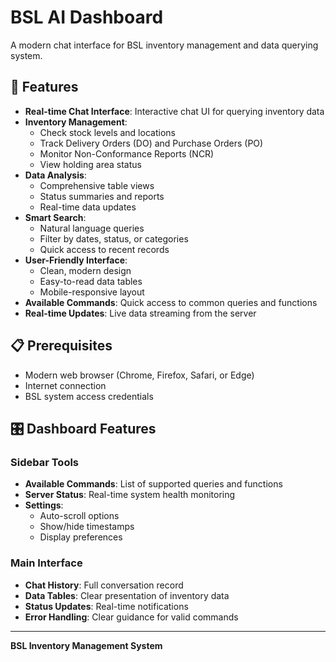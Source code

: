 # BSL AI Dashboard

A modern chat interface for BSL inventory management and data querying system.

## 🚀 Features

- **Real-time Chat Interface**: Interactive chat UI for querying inventory data
- **Inventory Management**: 
  - Check stock levels and locations
  - Track Delivery Orders (DO) and Purchase Orders (PO)
  - Monitor Non-Conformance Reports (NCR)
  - View holding area status
- **Data Analysis**:
  - Comprehensive table views
  - Status summaries and reports
  - Real-time data updates
- **Smart Search**:
  - Natural language queries
  - Filter by dates, status, or categories
  - Quick access to recent records
- **User-Friendly Interface**:
  - Clean, modern design
  - Easy-to-read data tables
  - Mobile-responsive layout
- **Available Commands**: Quick access to common queries and functions
- **Real-time Updates**: Live data streaming from the server

## 📋 Prerequisites

- Modern web browser (Chrome, Firefox, Safari, or Edge)
- Internet connection
- BSL system access credentials

## 🎛️ Dashboard Features

### Sidebar Tools

- **Available Commands**: List of supported queries and functions
- **Server Status**: Real-time system health monitoring
- **Settings**: 
  - Auto-scroll options
  - Show/hide timestamps
  - Display preferences

### Main Interface

- **Chat History**: Full conversation record
- **Data Tables**: Clear presentation of inventory data
- **Status Updates**: Real-time notifications
- **Error Handling**: Clear guidance for valid commands

---

**BSL Inventory Management System** 